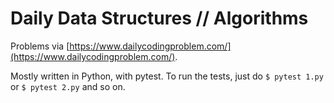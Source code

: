 # Daily Data Structures // Algorithms

Problems via [https://www.dailycodingproblem.com/](https://www.dailycodingproblem.com/).

Mostly written in Python, with pytest. To run the tests, just do `$ pytest 1.py` or `$ pytest 2.py` and so on.